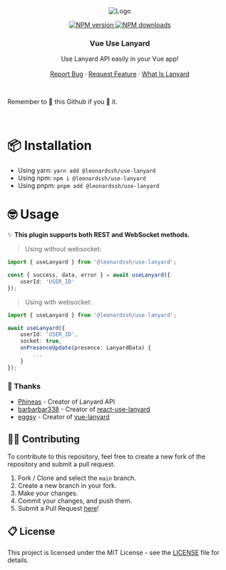 <p align="center">
  <img src="https://i.imgur.com/ngMRSPs.png" alt="Logo" />
</p>

<p align="center">
  <a href="https://www.npmjs.com/package/@leonardssh/use-lanyard">
    <img src="https://img.shields.io/npm/v/@leonardssh/use-lanyard.svg?maxAge=3600&color=crimson&logo=npm" alt="NPM version" />
  </a>
  <a href="https://www.npmjs.com/package/@leonardssh/use-lanyard">
    <img src="https://img.shields.io/npm/dt/@leonardssh/use-lanyard.svg?maxAge=3600&logo=npm" alt="NPM downloads" />
  </a>
</p>

<h3 align="center"><b>Vue Use Lanyard</b></h3>

<p align="center">
  Use Lanyard API easily in your Vue app!
  <br /> <br />
  <a href="https://github.com/LeonardSSH/use-lanyard/issues">Report Bug</a>
  ·
  <a href="https://github.com/LeonardSSH/use-lanyard/issues">Request Feature</a>
  ·
  <a href="https://github.com/Phineas/lanyard">What Is Lanyard</a>
</p>

<br>

Remember to 🌟 this Github if you 💖 it.

<br>

# 📦 Installation

- Using yarn: `yarn add @leonardssh/use-lanyard`
- Using npm: `npm i @leonardssh/use-lanyard`
- Using pnpm: `pnpm add @leonardssh/use-lanyard`

# 🤓 Usage

✨ **This plugin supports both REST and WebSocket methods.**

> Using without websocket:

```ts
import { useLanyard } from '@leonardssh/use-lanyard';

const { success, data, error } = await useLanyard({
	userId: 'USER_ID'
});
```

> Using with websocket:

```ts
import { useLanyard } from '@leonardssh/use-lanyard';

await useLanyard({
	userId: 'USER_ID',
	socket: true,
	onPresenceUpdate(presence: LanyardData) {
		...
	}
});
```

### 🎉 Thanks

- [Phineas](https://github.com/Phineas/) - Creator of Lanyard API
- [barbarbar338](https://github.com/barbarbar338/react-use-lanyard) - Creator of [react-use-lanyard](https://github.dev/barbarbar338/react-use-lanyard)
- [eggsy](https://github.com/eggsy) - Creator of [vue-lanyard](https://github.com/eggsy/vue-lanyard/)

## 👨‍💻 Contributing

To contribute to this repository, feel free to create a new fork of the repository and submit a pull request.

1. Fork / Clone and select the `main` branch.
2. Create a new branch in your fork.
3. Make your changes.
4. Commit your changes, and push them.
5. Submit a Pull Request [here](https://github.com/LeonardSSH/vscord/pulls)!

## 📋 License

This project is licensed under the MIT License - see the [LICENSE](LICENSE) file for details.
